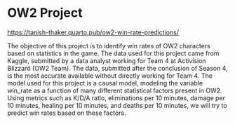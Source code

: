 # OW2 Project
https://tanish-thaker.quarto.pub/ow2-win-rate-predictions/

The objective of this project is to identify win rates of OW2 characters based on statistics in the game. The data used for this project came from Kaggle, submitted by a data analyst working for Team 4 at Activision Blizzard (OW2 Team). The data, submitted after the conclusion of Season 4, is the most accurate available without directly working for Team 4. The model used for this project is a causal model, modeling the variable win_rate as a function of many different statistical factors present in OW2. Using metrics such as K/D/A ratio, eliminations per 10 minutes, damage per 10 minutes, healing per 10 minutes, and deaths per 10 minutes, we will try to predict win rates based on these factors. 
